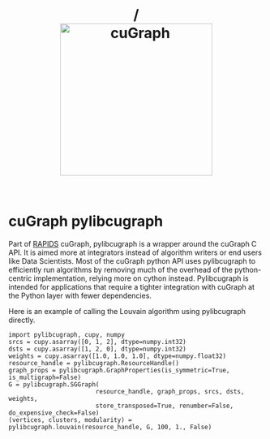<h1 align="center";>/
  <br>
  <img src="../img/cugraph_logo_2.png" alt="cuGraph" width="300">
</h1>
<h1 align="left";>
  <br>
cuGraph pylibcugraph
</h1>

Part of [RAPIDS](https://rapids.ai) cuGraph, pylibcugraph is a wrapper around the cuGraph C API. It is aimed more at integrators instead of algorithm writers or end users like Data Scientists. Most of the cuGraph python API uses pylibcugraph to efficiently run algorithms by removing much of the overhead of the python-centric implementation, relying more on cython instead. Pylibcugraph is intended for applications that require a tighter integration with cuGraph at the Python layer with fewer dependencies.

Here is an example of calling the Louvain algorithm using pylibcugraph directly.

```
import pylibcugraph, cupy, numpy
srcs = cupy.asarray([0, 1, 2], dtype=numpy.int32)
dsts = cupy.asarray([1, 2, 0], dtype=numpy.int32)
weights = cupy.asarray([1.0, 1.0, 1.0], dtype=numpy.float32)
resource_handle = pylibcugraph.ResourceHandle()
graph_props = pylibcugraph.GraphProperties(is_symmetric=True, is_multigraph=False)
G = pylibcugraph.SGGraph(
                        resource_handle, graph_props, srcs, dsts, weights,
                        store_transposed=True, renumber=False, do_expensive_check=False)
(vertices, clusters, modularity) = pylibcugraph.louvain(resource_handle, G, 100, 1., False)
```
